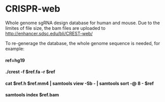 # CRISPR-web

Whole genome sgRNA design database for human and mouse. Due to the limites of file size, the bam files are uploaded to http://enhancer.sdsc.edu/bli/CREST-web/

To re-generage the database, the whole genome sequence is needed, for example:
####	ref=hg19
####	./crest -f $ref.fa -r $ref
####	cat $ref.h $ref.mm4 | samtools view -Sb - | samtools sort -@ 8 - $ref
####	samtools index $ref.bam
